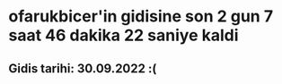 # ofarukbicer'in gidisine son 2 gun 7 saat 46 dakika 22 saniye kaldi

## Gidis tarihi: 30.09.2022 :(